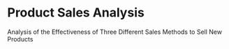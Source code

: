 # Product Sales Analysis
 Analysis of the Effectiveness of Three Different Sales Methods to Sell New Products
